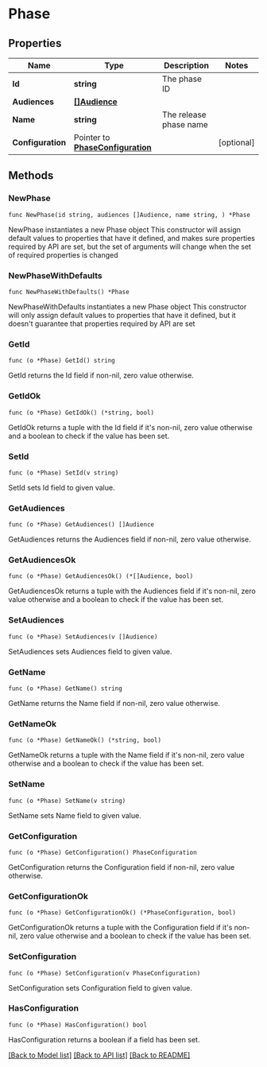 # Phase

## Properties

Name | Type | Description | Notes
------------ | ------------- | ------------- | -------------
**Id** | **string** | The phase ID | 
**Audiences** | [**[]Audience**](Audience.md) |  | 
**Name** | **string** | The release phase name | 
**Configuration** | Pointer to [**PhaseConfiguration**](PhaseConfiguration.md) |  | [optional] 

## Methods

### NewPhase

`func NewPhase(id string, audiences []Audience, name string, ) *Phase`

NewPhase instantiates a new Phase object
This constructor will assign default values to properties that have it defined,
and makes sure properties required by API are set, but the set of arguments
will change when the set of required properties is changed

### NewPhaseWithDefaults

`func NewPhaseWithDefaults() *Phase`

NewPhaseWithDefaults instantiates a new Phase object
This constructor will only assign default values to properties that have it defined,
but it doesn't guarantee that properties required by API are set

### GetId

`func (o *Phase) GetId() string`

GetId returns the Id field if non-nil, zero value otherwise.

### GetIdOk

`func (o *Phase) GetIdOk() (*string, bool)`

GetIdOk returns a tuple with the Id field if it's non-nil, zero value otherwise
and a boolean to check if the value has been set.

### SetId

`func (o *Phase) SetId(v string)`

SetId sets Id field to given value.


### GetAudiences

`func (o *Phase) GetAudiences() []Audience`

GetAudiences returns the Audiences field if non-nil, zero value otherwise.

### GetAudiencesOk

`func (o *Phase) GetAudiencesOk() (*[]Audience, bool)`

GetAudiencesOk returns a tuple with the Audiences field if it's non-nil, zero value otherwise
and a boolean to check if the value has been set.

### SetAudiences

`func (o *Phase) SetAudiences(v []Audience)`

SetAudiences sets Audiences field to given value.


### GetName

`func (o *Phase) GetName() string`

GetName returns the Name field if non-nil, zero value otherwise.

### GetNameOk

`func (o *Phase) GetNameOk() (*string, bool)`

GetNameOk returns a tuple with the Name field if it's non-nil, zero value otherwise
and a boolean to check if the value has been set.

### SetName

`func (o *Phase) SetName(v string)`

SetName sets Name field to given value.


### GetConfiguration

`func (o *Phase) GetConfiguration() PhaseConfiguration`

GetConfiguration returns the Configuration field if non-nil, zero value otherwise.

### GetConfigurationOk

`func (o *Phase) GetConfigurationOk() (*PhaseConfiguration, bool)`

GetConfigurationOk returns a tuple with the Configuration field if it's non-nil, zero value otherwise
and a boolean to check if the value has been set.

### SetConfiguration

`func (o *Phase) SetConfiguration(v PhaseConfiguration)`

SetConfiguration sets Configuration field to given value.

### HasConfiguration

`func (o *Phase) HasConfiguration() bool`

HasConfiguration returns a boolean if a field has been set.


[[Back to Model list]](../README.md#documentation-for-models) [[Back to API list]](../README.md#documentation-for-api-endpoints) [[Back to README]](../README.md)


